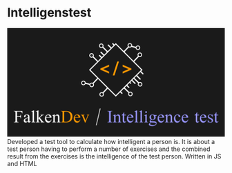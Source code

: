 # Intelligenstest
![alt text](https://github.com/FalkenDev/Intelligenstest/blob/master/intelligence.png?raw=true)
Developed a test tool to calculate how intelligent a person is. It is about a test person having to perform a number of exercises and the combined result from the exercises is the intelligence of the test person. Written in JS and HTML
